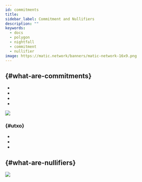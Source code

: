 ```yaml
---
id: commitments
title:
sidebar_label: Commitment and Nullifiers
description: ""
keywords:
  - docs
  - polygon
  - nightfall
  - commitment
  - nullifier
image: https://matic.network/banners/matic-network-16x9.png
---
```



##  {#what-are-commitments}







-
-
-
-



![](../imgs/commitment.png)

###  {#utxo}






-
-
-




##  {#what-are-nullifiers}


![](../imgs/nullifier.png)



